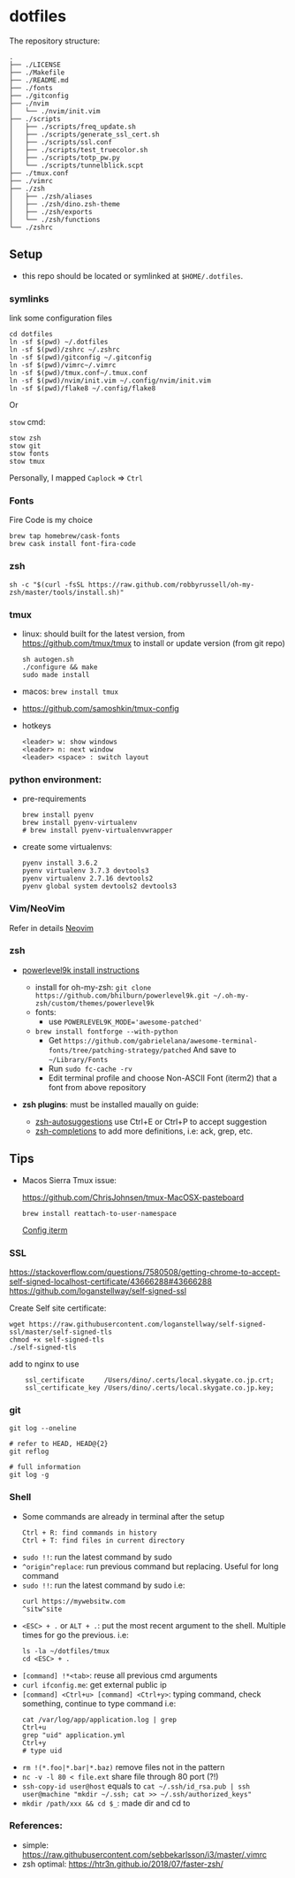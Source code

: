 # dotfiles

The repository structure:

```
.
├── ./LICENSE
├── ./Makefile
├── ./README.md
├── ./fonts
├── ./gitconfig
├── ./nvim
│   └── ./nvim/init.vim
├── ./scripts
│   ├── ./scripts/freq_update.sh
│   ├── ./scripts/generate_ssl_cert.sh
│   ├── ./scripts/ssl.conf
│   ├── ./scripts/test_truecolor.sh
│   ├── ./scripts/totp_pw.py
│   └── ./scripts/tunnelblick.scpt
├── ./tmux.conf
├── ./vimrc
├── ./zsh
│   ├── ./zsh/aliases
│   ├── ./zsh/dino.zsh-theme
│   ├── ./zsh/exports
│   └── ./zsh/functions
└── ./zshrc
```



## Setup

- this repo should be located or symlinked at `$HOME/.dotfiles`.

### symlinks

link some configuration files

```
cd dotfiles
ln -sf $(pwd) ~/.dotfiles
ln -sf $(pwd)/zshrc ~/.zshrc
ln -sf $(pwd)/gitconfig ~/.gitconfig
ln -sf $(pwd)/vimrc~/.vimrc
ln -sf $(pwd)/tmux.conf~/.tmux.conf
ln -sf $(pwd)/nvim/init.vim ~/.config/nvim/init.vim
ln -sf $(pwd)/flake8 ~/.config/flake8
```

Or

`stow` cmd:
  ```
  stow zsh
  stow git
  stow fonts
  stow tmux
  ```

Personally, I mapped `Caplock` => `Ctrl`

### Fonts

Fire Code is my choice

```
brew tap homebrew/cask-fonts
brew cask install font-fira-code
```

### zsh

```
sh -c "$(curl -fsSL https://raw.github.com/robbyrussell/oh-my-zsh/master/tools/install.sh)"
```

### tmux

+ linux: should built for the latest version, from https://github.com/tmux/tmux to install or update version (from git repo)

  ```
  sh autogen.sh
  ./configure && make
  sudo made install
  ```

+ macos: `brew install tmux`
+ https://github.com/samoshkin/tmux-config
+ hotkeys
    ```
    <leader> w: show windows
    <leader> n: next window
    <leader> <space> : switch layout
    ```

### python environment:

+ pre-requirements
  ```
  brew install pyenv
  brew install pyenv-virtualenv
  # brew install pyenv-virtualenvwrapper
  ```
+ create some virtualenvs:
  ```
  pyenv install 3.6.2
  pyenv virtualenv 3.7.3 devtools3
  pyenv virtualenv 2.7.16 devtools2
  pyenv global system devtools2 devtools3
  ```

### Vim/NeoVim

Refer in details [Neovim](neovim.md)


### zsh

- [powerlevel9k install instructions](https://github.com/bhilburn/powerlevel9k/wiki/Install-Instructions#step-1-install-powerlevel9k)
  + install for oh-my-zsh: `git clone https://github.com/bhilburn/powerlevel9k.git ~/.oh-my-zsh/custom/themes/powerlevel9k`
  + fonts:
    + use `POWERLEVEL9K_MODE='awesome-patched'`
  + `brew install fontforge --with-python`
    + Get `https://github.com/gabrielelana/awesome-terminal-fonts/tree/patching-strategy/patched`
      And save to `~/Library/Fonts`
    + Run `sudo fc-cache -rv`
    + Edit terminal profile and choose Non-ASCII Font (iterm2) that a font from above repository

- **zsh plugins**: must be installed maually on guide:
  + [zsh-autosuggestions](https://github.com/zsh-users/zsh-autosuggestions)
  	use Ctrl+E or Ctrl+P to accept suggestion
  + [zsh-completions](https://github.com/zsh-users/zsh-completions) to add
    more definitions, i.e: ack, grep, etc.

## Tips

- Macos Sierra Tmux issue:

  https://github.com/ChrisJohnsen/tmux-MacOSX-pasteboard

  `brew install reattach-to-user-namespace`

  [Config iterm](https://apple.stackexchange.com/questions/208387/copy-to-clipboard-from-tmux-in-el-capitan)


### SSL
https://stackoverflow.com/questions/7580508/getting-chrome-to-accept-self-signed-localhost-certificate/43666288#43666288
https://github.com/loganstellway/self-signed-ssl

Create Self site certificate:

```
wget https://raw.githubusercontent.com/loganstellway/self-signed-ssl/master/self-signed-tls
chmod +x self-signed-tls
./self-signed-tls
```

add to nginx to use

```
    ssl_certificate     /Users/dino/.certs/local.skygate.co.jp.crt;
    ssl_certificate_key /Users/dino/.certs/local.skygate.co.jp.key;
```

### git

```
git log --oneline

# refer to HEAD, HEAD@{2}
git reflog

# full information
git log -g
```

### Shell

* Some commands are already in terminal after the setup

  ```shell
  Ctrl + R: find commands in history
  Ctrl + T: find files in current directory
  ```

- `sudo !!`: run the latest command by sudo
- `^origin^replace`: run previous command but replacing. Useful for long command
- `sudo !!`: run the latest command by sudo
    i.e:
    ```
    curl https://mywebsitw.com
    ^sitw^site
    ```
- `<ESC> + .` or `ALT + .`: put the most recent argument to the shell. Multiple times for go the previous.
    i.e:
    ```
    ls -la ~/dotfiles/tmux
    cd <ESC> + .
    ```
- `[command] !*<tab>`: reuse all previous cmd arguments
- `curl ifconfig.me`: get external public ip
- `[command] <Ctrl+u> [command] <Ctrl+y>`: typing command, check something, continue to type command
    i.e:
    ```
    cat /var/log/app/application.log | grep
    Ctrl+u
    grep "uid" application.yml
    Ctrl+y
    # type uid
    ```
- `rm !(*.foo|*.bar|*.baz)` remove files not in the pattern
- `nc -v -l 80 < file.ext` share file through 80 port (?!)
- `ssh-copy-id user@host` equals to `cat ~/.ssh/id_rsa.pub | ssh user@machine "mkdir ~/.ssh; cat >> ~/.ssh/authorized_keys"`
- `mkdir /path/xxx && cd $_`: made dir and cd to

### References:

* simple: https://raw.githubusercontent.com/sebbekarlsson/i3/master/.vimrc
* zsh optimal: https://htr3n.github.io/2018/07/faster-zsh/

